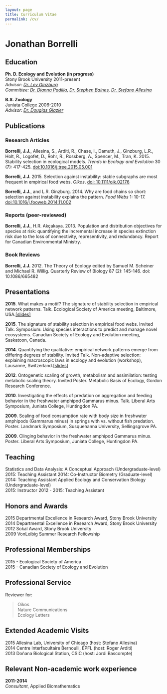 ```yaml
---
layout: page
title: Curriculum Vitae
permalink: /cv/
---
```

# Jonathan Borrelli  

## Education
**Ph. D. Ecology and Evolution (in progress)**  
Stony Brook University 2011-present  
*Advisor: [Dr. Lev Ginzburg](http://life.bio.sunysb.edu/ee/ginzburglab/)*  
*Committee: [Dr. Dianna Padilla](http://life.bio.sunysb.edu/ee/padillalab/), [Dr. Stephen Baines](http://life.bio.sunysb.edu/ee/baineslab/), [Dr. Stefano Allesina](http://allesinalab.uchicago.edu/)*

**B.S. Zoology**  
Juniata College 2006-2010  
*Advisor: [Dr. Douglas Glazier](http://jcsites.juniata.edu/faculty/glazier/)*

## Publications 
### Research Articles
**Borrelli, J.J.**, Allesina, S., Arditi, R., Chase, I., Damuth, J., Ginzburg, L.R., Holt, R., Logofet, D., Rohr, R., Rossberg, A., Spencer, M., Tran, K. 2015. Stability selection in ecological models. *Trends in Ecology and Evolution* 30 (7): 417-425. [doi:10.1016/j.tree.2015.05.001](http://www.sciencedirect.com/science/article/pii/S0169534715001238) 

**Borrelli, J.J.** 2015. Selection against instability: stable subgraphs are most frequent in empirical food webs. *Oikos*. [doi: 10.1111/oik.02176](http://www.oikosjournal.org/accepted-article/selection-against-instability-stable-subgraphs-are-most-frequent-empirical-food)

**Borrelli, J.J.**, and L.R. Ginzburg. 2014. Why are food chains so short: selection against instability explains the pattern. *Food Webs* 1: 10-17. [doi:10.1016/j.fooweb.2014.11.002](http://www.sciencedirect.com/science/article/pii/S2352249614000056)

### Reports (peer-reviewed)

**Borrelli, J.J.**, H.R. Akçakaya. 2013. Population and distribution objectives for species at risk: quantifying the incremental increase in species extinction risk due to the loss of connectivity, representivity, and redundancy. Report for Canadian Environmental Ministry.

### Book Reviews

**Borrelli, J.J.** 2012. The Theory of Ecology edited by Samuel M. Scheiner and Michael R. Willig. Quarterly Review of Biology 87 (2): 145-146. doi: 10.1086/665482

## Presentations
**2015**. What makes a motif? The signature of stability selection in empirical network patterns. Talk. Ecological Society of America meeting, Baltimore, USA.[[slides]](http://figshare.com/articles/What_makes_a_motif_the_signature_of_selection_on_stability_in_empirical_network_patterns/1508612)

**2015**. The signature of stability selection in empirical food webs. Invited Talk. Symposium: Using species interactions to predict and manage novel ecosystems. Canadian Society of Ecology and Evolution meeting, Saskatoon, Canada.  

**2014**. Quantifying the qualitative: empirical network patterns emerge from differing degrees of stability. Invited Talk. Non-adaptive selection: explaining macroscopic laws in ecology and evolution (workshop), Lausanne, Switzerland.[[slides](http://figshare.com/articles/Quantifying_the_qualitative_empirical_network_patterns_emerge_from_differing_degrees_of_stability/1256364)]

**2012**. Ontogenetic scaling of growth, metabolism and assimilation: testing metabolic scaling theory. Invited Poster. Metabolic Basis of Ecology, Gordon Research Conference. 

**2010**. Investigating the effects of predation on aggregation and feeding behavior in the freshwater amphipod Gammarus minus. Talk. Liberal Arts Symposium, Juniata College, Huntingdon PA. 

**2009**. Scaling of food consumption rate with body size in freshwater amphipods (Gammarus minus) in springs with vs. without fish predation. Poster. Landmark Symposium, Susquehanna University, Sellingsgrove PA.  

**2009**. Clinging behavior in the freshwater amphipod Gammarus minus. Poster. Liberal Arts Symposium, Juniata College, Huntingdon PA.

## Teaching
Statistics and Data Analysis: A Conceptual Approach (Undergraduate-level) 
  2015: Teaching Assistant
  2014: Co-Instructor
Biometry (Graduate-level)
  2014: Teaching Assistant
Applied Ecology and Conservation Biology (Undergraduate-level)  
  2015: Instructor
  2012 - 2015: Teaching Assistant 

## Honors and Awards
2015 Departmental Excellence in Research Award, Stony Brook University  
2014 Departmental Excellence in Research Award, Stony Brook University    
2012 Sokal Award, Stony Brook University  
2009 VonLeibig Summer Research Fellowship  

## Professional Memberships
2015 - Ecological Society of America  
2015 - Canadian Society of Ecology and Evolution  

## Professional Service
Reviewer for:  
  > Oikos  
  > Nature Communications  
  > Ecology Letters  
 
## Extended Academic Visits
2015 Allesina Lab, University of Chicago (host: Stefano Allesina)  
2014 Centre Interfacultaire Bernoulli, EPFL (host: Roger Arditi)  
2013 Doñana Biological Station, CSIC (host: Jordi Bascompte)   

## Relevant Non-academic work experience
**2011-2014**  
*Consultant*, Applied Biomathematics
